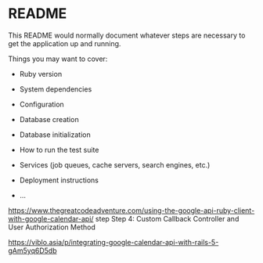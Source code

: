 # README

This README would normally document whatever steps are necessary to get the
application up and running.

Things you may want to cover:

* Ruby version

* System dependencies

* Configuration

* Database creation

* Database initialization

* How to run the test suite

* Services (job queues, cache servers, search engines, etc.)

* Deployment instructions

* ...




https://www.thegreatcodeadventure.com/using-the-google-api-ruby-client-with-google-calendar-api/
step 
Step 4: Custom Callback Controller and User Authorization Method

https://viblo.asia/p/integrating-google-calendar-api-with-rails-5-gAm5yq6D5db
